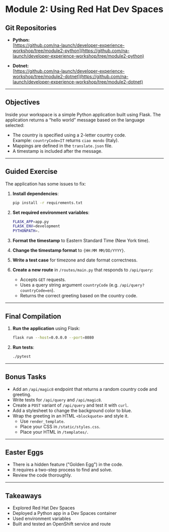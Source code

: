 # Module 2: Using Red Hat Dev Spaces

## Git Repositories

- **Python:**  
  [https://github.com/na-launch/developer-experience-workshop/tree/module2-python](https://github.com/na-launch/developer-experience-workshop/tree/module2-python)

- **Dotnet:**  
  [https://github.com/na-launch/developer-experience-workshop/tree/module2-dotnet](https://github.com/na-launch/developer-experience-workshop/tree/module2-dotnet)

---

## Objectives

Inside your workspace is a simple Python application built using Flask. The application returns a “hello world” message based on the language selected:

- The country is specified using a 2-letter country code.  
  Example: `countryCode=IT` returns `ciao mondo` (Italy).
- Mappings are defined in the `translate.json` file.
- A timestamp is included after the message.

---

## Guided Exercise

The application has some issues to fix:

1. **Install dependencies**:

   ```sh
   pip install -r requirements.txt
   ```

2. **Set required environment variables**:

   ```sh
   FLASK_APP=app.py
   FLASK_ENV=development
   PYTHONPATH=.
   ```

3. **Format the timestamp** to Eastern Standard Time (New York time).

4. **Change the timestamp format** to `{HH:MM MM/DD/YYYY}`.

5. **Write a test case** for timezone and date format correctness.

6. **Create a new route** in `/routes/main.py` that responds to `/api/query`:
   - Accepts `GET` requests.
   - Uses a query string argument `countryCode` (e.g. `/api/query?countryCode=en`).
   - Returns the correct greeting based on the country code.

---

## Final Compilation

1. **Run the application** using Flask:

   ```sh
   flask run --host=0.0.0.0 --port=8080
   ```

2. **Run tests**:

   ```sh
   ./pytest
   ```

---

## Bonus Tasks

- Add an `/api/magic8` endpoint that returns a random country code and greeting.
- Write tests for `/api/query` and `/api/magic8`.
- Create a `POST` variant of `/api/query` and test it with `curl`.
- Add a stylesheet to change the background color to blue.
- Wrap the greeting in an HTML `<blockquote>` and style it.
  - Use `render_template`.
  - Place your CSS in `/static/styles.css`.
  - Place your HTML in `/templates/`.

---

## Easter Eggs

- There is a hidden feature ("Golden Egg") in the code.
- It requires a two-step process to find and solve.
- Review the code thoroughly.

---

## Takeaways

- Explored Red Hat Dev Spaces
- Deployed a Python app in a Dev Spaces container
- Used environment variables
- Built and tested an OpenShift service and route

